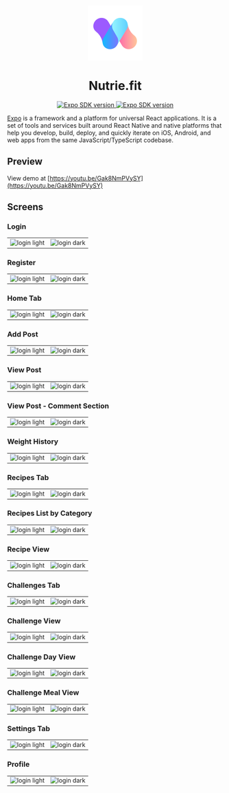 <!-- Banner Image -->

<p align="center">
    <img alt="expo sdk" height="128" src="https://raw.githubusercontent.com/tonyhhart/nutriefit-app/main/icon.png">
    <h1 align="center">Nutrie.fit</h1>
</p>

<p align="center">
   <a aria-label="SDK version" href="https://www.npmjs.com/package/expo" target="_blank">
    <img alt="Expo SDK version" src="https://img.shields.io/npm/v/expo.svg?style=flat-square&label=SDK&labelColor=000000&color=4630EB" />
  </a>

   <a aria-label="SDK version" href="https://expo.io/" target="_blank">
    <img alt="Expo SDK version" src="https://img.shields.io/badge/Runs%20with%20Expo-4630EB.svg?style=flat-square&logo=EXPO&labelColor=f3f3f3&logoColor=000" />
  </a>
</p>

[Expo](http://expo.io) is a framework and a platform for universal React applications. It is a set of tools and services built around React Native and native platforms that help you develop, build, deploy, and quickly iterate on iOS, Android, and web apps from the same JavaScript/TypeScript codebase.

## Preview

View demo at [https://youtu.be/Gak8NmPVySY](https://youtu.be/Gak8NmPVySY)

## Screens

### Login

| | |
| :---: | --- |
| <img alt="login light" src="https://i.imgur.com/HEMUzRU.png"> | <img alt="login dark" src="https://i.imgur.com/wk5wfOi.png"> |

### Register

| | |
| :---: | --- |
| <img alt="login light" src="https://i.imgur.com/zFf4P0F.png"> | <img alt="login dark" src="https://i.imgur.com/b0KZVX3.png"> |

### Home Tab

| | |
| :---: | --- |
| <img alt="login light" src="https://i.imgur.com/U05lT5H.png"> | <img alt="login dark" src="https://i.imgur.com/oM9nXNe.png"> |

### Add Post

| | |
| :---: | --- |
| <img alt="login light" src="https://i.imgur.com/YIJ45R6.png"> | <img alt="login dark" src="https://i.imgur.com/2ODRqNn.png"> |

### View Post

| | |
| :---: | --- |
| <img alt="login light" src="https://i.imgur.com/y0acg7P.png"> | <img alt="login dark" src="https://i.imgur.com/ETbIYWf.png"> |

### View Post - Comment Section

| | |
| :---: | --- |
| <img alt="login light" src="https://i.imgur.com/UfoJiFV.png"> | <img alt="login dark" src="https://i.imgur.com/Zodjc8b.png"> |

### Weight History

| | |
| :---: | --- |
| <img alt="login light" src="https://i.imgur.com/yoVTSHo.png"> | <img alt="login dark" src="https://i.imgur.com/q1i8T7Z.png"> |

### Recipes Tab

| | |
| :---: | --- |
| <img alt="login light" src="https://i.imgur.com/2TGjJfC.png"> | <img alt="login dark" src="https://i.imgur.com/26cN6XL.png"> |

### Recipes List by Category

| | |
| :---: | --- |
| <img alt="login light" src="https://i.imgur.com/OU4jlbJ.png"> | <img alt="login dark" src="https://i.imgur.com/L8kPJDL.png"> |

### Recipe View

| | |
| :---: | --- |
| <img alt="login light" src="https://i.imgur.com/V3kRAa1.png"> | <img alt="login dark" src="https://i.imgur.com/6XQ6Jdd.png"> |

### Challenges Tab

| | |
| :---: | --- |
| <img alt="login light" src="https://i.imgur.com/nUn9VO2.png"> | <img alt="login dark" src="https://i.imgur.com/fwml7pp.png"> |

### Challenge View

| | |
| :---: | --- |
| <img alt="login light" src="https://i.imgur.com/dlYnYNQ.png"> | <img alt="login dark" src="https://i.imgur.com/vR68ahk.png"> |

### Challenge Day View

| | |
| :---: | --- |
| <img alt="login light" src="https://i.imgur.com/gtst6XZ.png"> | <img alt="login dark" src="https://i.imgur.com/e1dD65x.png"> |

### Challenge Meal View

| | |
| :---: | --- |
| <img alt="login light" src="https://i.imgur.com/6zSTpAP.png"> | <img alt="login dark" src="https://i.imgur.com/it7V4Wb.png"> |

### Settings Tab

| | |
| :---: | --- |
| <img alt="login light" src="https://i.imgur.com/q9jOm9u.png"> | <img alt="login dark" src="https://i.imgur.com/xIfHqos.png"> |

### Profile

| | |
| :---: | --- |
| <img alt="login light" src="https://i.imgur.com/La5F4IW.png"> | <img alt="login dark" src="https://i.imgur.com/opZ71n8.png"> |
